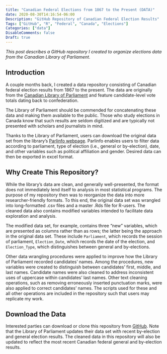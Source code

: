 ```yaml
---
title: "Canadian Federal Elections from 1867 to the Present (DATA)"
date: 2020-08-30T14:16:54-06:00
Description: "GitHub Repository of Canadian Federal Election Results"
Tags: ["GitHub", "R", "Federal", "Canada", "Elections"]
Categories: ["data"]
DisableComments: false
Draft: true
---
```


*This post describes a GitHub repository I created to organize elections data from the Canadian Library of Parliament.*

## Introduction

A couple months back, I created a data repository consisting of Canadian federal election results from 1867 to the present. The data are originally from the [Canadian Library of Parliament](https://www.parl.ca/) and feature candidate-level vote totals dating back to confederation. 

The Library of Parliament should be commended for concatenating these data and making them available to the public. Those who study elections in Canada know that such results are seldom digitized and are typically not presented with scholars and journalists in mind.  

Thanks to the Library of Parliament, users can download the original data set from the library’s [Parlinfo webpage]( https://lop.parl.ca/sites/ParlInfo/default/en_CA/ElectionsRidings/Elections). Parlinfo enables users to filter data according to parliament, type of election (i.e., general or by-election), date, and other variables such as political affiliation and gender. Desired data can then be exported in excel format. 

## Why Create This Repository?

While the library’s data are clean, and generally well-presented, the format does not immediately lend itself to analysis in most statistical programs. The purpose of my repository then was to reorganize the data into more researcher-friendly formats. To this end, the original data set was wrangled into long-formatted .csv files and a master .Rds file for R-users. The cleaned data also contains modified variables intended to facilitate data exploration and analysis. 

The modified data set, for example, contains three “new” variables, which are presented as columns rather than as rows; the latter being the approach in the original data set. These include `Parliament`, which records the session of parliament, `Election_Date`, which records the date of the election, and `Election_Type`, which distinguishes between general and by-elections. 

Other data wrangling procedures were applied to improve how the Library of Parliament recorded candidates’ names. Among the procedures, new variables were created to distinguish between candidates’ first, middle, and last names. Candidate names were also cleaned to address inconsistent uses of uppercase within candidates’ last names. Other text cleaning operations, such as removing erroneously inserted punctuation marks, were also applied to correct candidates’ names. The scripts used for these and all other operations are included in the repository such that users may replicate my work.

## Download the Data

Interested parties can download or clone this repository from [GitHub](https://github.com/Lucas-Czarnecki/Canadian-Federal-Elections). Note that the Library of Parliament updates their data set with recent by-election and general election results. The cleaned data in this repository will also be updated to reflect the most recent Canadian federal general and by-election results.
